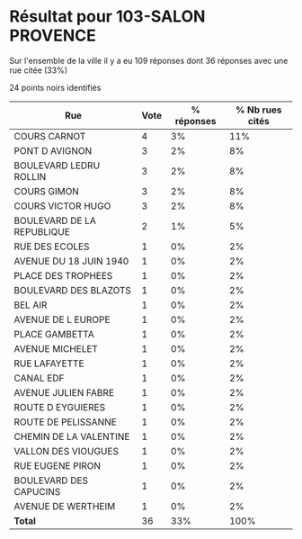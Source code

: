 # Résultat pour 103-SALON PROVENCE

Sur l'ensemble de la ville il y a eu 109 réponses dont 36 réponses avec une rue citée (33%)

24 points noirs identifiés

| Rue | Vote | % réponses | % Nb rues cités|
|-----|------|------------|----------------|
| COURS CARNOT | 4 | 3% | 11%|
| PONT D AVIGNON | 3 | 2% | 8%|
| BOULEVARD LEDRU ROLLIN | 3 | 2% | 8%|
| COURS GIMON | 3 | 2% | 8%|
| COURS VICTOR HUGO | 3 | 2% | 8%|
| BOULEVARD DE LA REPUBLIQUE | 2 | 1% | 5%|
| RUE DES ECOLES | 1 | 0% | 2%|
| AVENUE DU 18 JUIN 1940 | 1 | 0% | 2%|
| PLACE DES TROPHEES | 1 | 0% | 2%|
| BOULEVARD DES BLAZOTS | 1 | 0% | 2%|
| BEL AIR | 1 | 0% | 2%|
| AVENUE DE L EUROPE | 1 | 0% | 2%|
| PLACE GAMBETTA | 1 | 0% | 2%|
| AVENUE MICHELET | 1 | 0% | 2%|
| RUE LAFAYETTE | 1 | 0% | 2%|
| CANAL EDF | 1 | 0% | 2%|
| AVENUE JULIEN FABRE | 1 | 0% | 2%|
| ROUTE D EYGUIERES | 1 | 0% | 2%|
| ROUTE DE PELISSANNE | 1 | 0% | 2%|
| CHEMIN DE LA VALENTINE | 1 | 0% | 2%|
| VALLON DES VIOUGUES | 1 | 0% | 2%|
| RUE EUGENE PIRON | 1 | 0% | 2%|
| BOULEVARD DES CAPUCINS | 1 | 0% | 2%|
| AVENUE DE WERTHEIM | 1 | 0% | 2%|
| **Total** | 36 | 33% | 100%|
